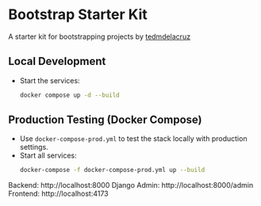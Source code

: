 # Bootstrap Starter Kit

A starter kit for bootstrapping projects by [tedmdelacruz](https://github.com/tedmdelacruz)

## Local Development
- Start the services:
	```sh
	docker compose up -d --build
	```

## Production Testing (Docker Compose)
- Use `docker-compose-prod.yml` to test the stack locally with production settings.
- Start all services:
  ```sh
  docker-compose -f docker-compose-prod.yml up --build
  ```

Backend: http://localhost:8000
Django Admin: http://localhost:8000/admin
Frontend: http://localhost:4173
